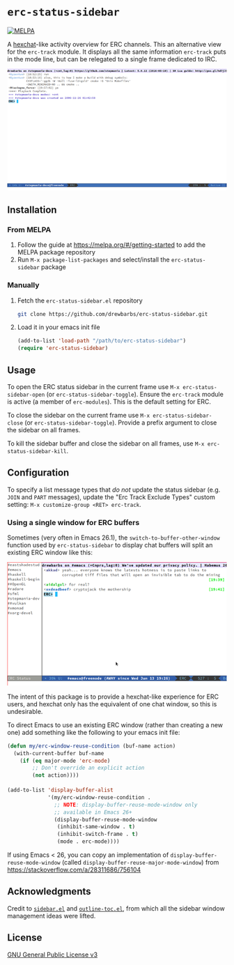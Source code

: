 # `erc-status-sidebar`

[![MELPA](https://melpa.org/packages/erc-status-sidebar-badge.svg)](https://melpa.org/#/erc-status-sidebar)

A [hexchat](https://hexchat.github.io/)-like activity overview for ERC
channels. This an alternative view for the `erc-track` module. It
displays all the same information `erc-track` puts in the mode line, but
can be relegated to a single frame dedicated to IRC.

![Demo GIF of erc-status-sidebar](demo.gif)

## Installation

### From MELPA

1. Follow the guide at https://melpa.org/#/getting-started to add the
   MELPA package repository
2. Run `M-x package-list-packages` and select/install the `erc-status-sidebar` package

### Manually

1. Fetch the `erc-status-sidebar.el` repository

   ```bash
   git clone https://github.com/drewbarbs/erc-status-sidebar.git
   ```

2. Load it in your emacs init file

   ```el
   (add-to-list 'load-path "/path/to/erc-status-sidebar")
   (require 'erc-status-sidebar)
   ```

## Usage

To open the ERC status sidebar in the current frame use `M-x
erc-status-sidebar-open` (or `erc-status-sidebar-toggle`). Ensure the
`erc-track` module is active (a member of `erc-modules`). This is the
default setting for ERC.

To close the sidebar on the current frame use `M-x
erc-status-sidebar-close` (or `erc-status-sidebar-toggle`). Provide a
prefix argument to close the sidebar on all frames.

To kill the sidebar buffer and close the sidebar on all frames, use
`M-x erc-status-sidebar-kill`.

## Configuration

To specify a list message types that *do not* update the status
sidebar (e.g. `JOIN` and `PART` messages), update the "Erc Track
Exclude Types" custom setting: `M-x customize-group <RET> erc-track`.

### Using a single window for ERC buffers
Sometimes (very often in Emacs 26.1), the
`switch-to-buffer-other-window` function used by `erc-status-sidebar`
to display chat buffers will split an existing ERC window like this:

![ERC window being split against our wishes](winsplit.gif)

The intent of this package is to provide
a hexchat-like experience for ERC users, and hexchat only has the
equivalent of one chat window, so this is undesirable.

To direct Emacs to use an existing ERC window (rather than creating a
new one) add something like the following to your emacs init file:

```el
(defun my/erc-window-reuse-condition (buf-name action)
  (with-current-buffer buf-name
    (if (eq major-mode 'erc-mode)
        ;; Don't override an explicit action
        (not action))))

(add-to-list 'display-buffer-alist
             '(my/erc-window-reuse-condition .
               ;; NOTE: display-buffer-reuse-mode-window only
               ;; available in Emacs 26+
               (display-buffer-reuse-mode-window
                (inhibit-same-window . t)
                (inhibit-switch-frame . t)
                (mode . erc-mode))))
```

If using Emacs < 26, you can copy an implementation of
`display-buffer-reuse-mode-window` (called
`display-buffer-reuse-major-mode-window`) from
https://stackoverflow.com/a/28311686/756104

## Acknowledgments

Credit to [`sidebar.el`](https://github.com/sebastiencs/sidebar.el)
and [`outline-toc.el`](https://github.com/abingham/outline-toc.el),
from which all the sidebar window management ideas were lifted.

## License

[GNU General Public License v3](https://www.gnu.org/licenses/gpl-3.0.en.html)
